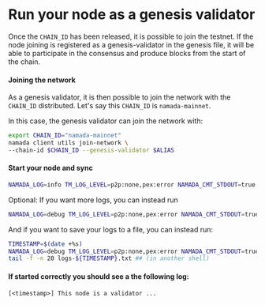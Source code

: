 # Run your node as a genesis validator

Once the `CHAIN_ID` has been released, it is possible to join the testnet. If the node joining is registered as a genesis-validator in the genesis file, it will be able to participate in the consensus and produce blocks from the start of the chain. 

#### Joining the network
As a genesis validator, it is then possible to join the network with the `CHAIN_ID` distributed. Let's say this `CHAIN_ID` is `namada-mainnet`.

In this case, the genesis validator can join the network with:

``` bash
export CHAIN_ID="namada-mainnet"
namada client utils join-network \
--chain-id $CHAIN_ID --genesis-validator $ALIAS
```

#### Start your node and sync
```bash
NAMADA_LOG=info TM_LOG_LEVEL=p2p:none,pex:error NAMADA_CMT_STDOUT=true namada node ledger run
```
Optional: If you want more logs, you can instead run
```bash
NAMADA_LOG=debug TM_LOG_LEVEL=p2p:none,pex:error NAMADA_CMT_STDOUT=true namada node ledger run
```
And if you want to save your logs to a file, you can instead run:
```bash
TIMESTAMP=$(date +%s)
NAMADA_LOG=debug TM_LOG_LEVEL=p2p:none,pex:error NAMADA_CMT_STDOUT=true namada node ledger run &> logs-${TIMESTAMP}.txt
tail -f -n 20 logs-${TIMESTAMP}.txt ## (in another shell)
```
#### If started correctly you should see a the following log:
`[<timestamp>] This node is a validator ...`
    
